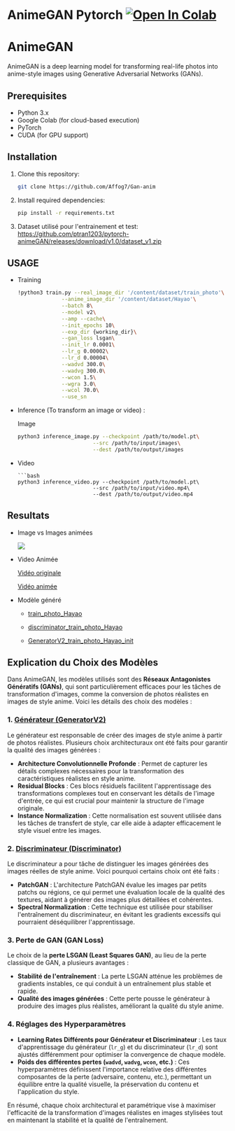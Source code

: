 # AnimeGAN Pytorch <a href="https://colab.research.google.com/github/Affog7/Gan-anim/blob/main/notebooks/animeGAN.ipynb" target="_parent"><img src="https://colab.research.google.com/assets/colab-badge.svg" alt="Open In Colab" data-canonical-src="https://colab.research.google.com/assets/colab-badge.svg"></a>



# AnimeGAN

AnimeGAN is a deep learning model for transforming real-life photos into anime-style images using Generative Adversarial Networks (GANs).

## Prerequisites

- Python 3.x
- Google Colab (for cloud-based execution)
- PyTorch
- CUDA (for GPU support)

## Installation

1. Clone this repository:

   ```bash
   git clone https://github.com/Affog7/Gan-anim


2. Install required dependencies:

    ```bash
    pip install -r requirements.txt

3. Dataset utilisé pour l'entrainement et test: 
  https://github.com/ptran1203/pytorch-animeGAN/releases/download/v1.0/dataset_v1.zip



## USAGE 

* Training
    ```bash
    !python3 train.py --real_image_dir '/content/dataset/train_photo'\
                  --anime_image_dir '/content/dataset/Hayao'\
                  --batch 8\
                  --model v2\
                  --amp --cache\
                  --init_epochs 10\
                  --exp_dir {working_dir}\
                  --gan_loss lsgan\
                  --init_lr 0.0001\
                  --lr_g 0.00002\
                  --lr_d 0.00004\
                  --wadvd 300.0\
                  --wadvg 300.0\
                  --wcon 1.5\
                  --wgra 3.0\
                  --wcol 70.0\
                  --use_sn


* Inference (To transform an image or video) :
  
    Image

    ```bash
    python3 inference_image.py --checkpoint /path/to/model.pt\
                            --src /path/to/input/images\
                            --dest /path/to/output/images


 *  Video

        ```bash
        python3 inference_video.py --checkpoint /path/to/model.pt\
                                --src /path/to/input/video.mp4\
                                --dest /path/to/output/video.mp4

                        
## Resultats

* Image vs Images animées

    <img src="./results/image.png"/>

* Video Animée

    <a href="./Video/giphy.mp4"> Vidéo originale </a> 

    <a href="./results/test_vid_3_anime.mp4"> Vidéo animée </a>

* Modèle généré

    * <a href="/Models_genere/GeneratorV2_train_photo_Hayao.pt"> train_photo_Hayao </a> 
    
    * <a href="/Models_genere/discriminator_train_photo_Hayao.pt"> discriminator_train_photo_Hayao </a> 

    * <a href="/Models_genere/GeneratorV2_train_photo_Hayao_init.pt"> GeneratorV2_train_photo_Hayao_init </a>



## Explication du Choix des Modèles

Dans AnimeGAN, les modèles utilisés sont des **Réseaux Antagonistes Génératifs (GANs)**, qui sont particulièrement efficaces pour les tâches de transformation d'images, comme la conversion de photos réalistes en images de style anime. Voici les détails des choix des modèles :

### 1.  <a href="/Models_genere/GeneratorV2_train_photo_Hayao_init.pt"> Générateur (GeneratorV2)  </a>

Le générateur est responsable de créer des images de style anime à partir de photos réalistes. Plusieurs choix architecturaux ont été faits pour garantir la qualité des images générées :

- **Architecture Convolutionnelle Profonde** : Permet de capturer les détails complexes nécessaires pour la transformation des caractéristiques réalistes en style anime.
- **Residual Blocks** : Ces blocs résiduels facilitent l'apprentissage des transformations complexes tout en conservant les détails de l'image d'entrée, ce qui est crucial pour maintenir la structure de l'image originale.
- **Instance Normalization** : Cette normalisation est souvent utilisée dans les tâches de transfert de style, car elle aide à adapter efficacement le style visuel entre les images.

### 2.     <a href="/Models_genere/discriminator_train_photo_Hayao.pt"> Discriminateur (Discriminator)</a> 


Le discriminateur a pour tâche de distinguer les images générées des images réelles de style anime. Voici pourquoi certains choix ont été faits :

- **PatchGAN** : L'architecture PatchGAN évalue les images par petits patchs ou régions, ce qui permet une évaluation locale de la qualité des textures, aidant à générer des images plus détaillées et cohérentes.
- **Spectral Normalization** : Cette technique est utilisée pour stabiliser l'entraînement du discriminateur, en évitant les gradients excessifs qui pourraient déséquilibrer l'apprentissage.

### 3. Perte de GAN (GAN Loss)

Le choix de la **perte LSGAN (Least Squares GAN)**, au lieu de la perte classique de GAN, a plusieurs avantages :

- **Stabilité de l'entraînement** : La perte LSGAN atténue les problèmes de gradients instables, ce qui conduit à un entraînement plus stable et rapide.
- **Qualité des images générées** : Cette perte pousse le générateur à produire des images plus réalistes, améliorant la qualité du style anime.

### 4. Réglages des Hyperparamètres

- **Learning Rates Différents pour Générateur et Discriminateur** : Les taux d'apprentissage du générateur (`lr_g`) et du discriminateur (`lr_d`) sont ajustés différemment pour optimiser la convergence de chaque modèle.
- **Poids des différentes pertes (`wadvd`, `wadvg`, `wcon`, etc.)** : Ces hyperparamètres définissent l'importance relative des différentes composantes de la perte (adversaire, contenu, etc.), permettant un équilibre entre la qualité visuelle, la préservation du contenu et l'application du style.

En résumé, chaque choix architectural et paramétrique vise à maximiser l'efficacité de la transformation d'images réalistes en images stylisées tout en maintenant la stabilité et la qualité de l'entraînement.
